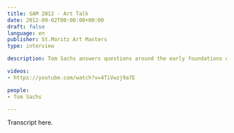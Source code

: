 ```yaml
---
title: SAM 2012 - Art Talk
date: 2012-09-02T00:00:00+00:00
draft: false
language: en
publisher: St.Moritz Art Masters
type: interview

description: Tom Sachs answers questions around the early foundations of the Nike Craft collaboration.

videos:
- https://youtube.com/watch?v=4TiVwzj9a7E

people:
- Tom Sachs

---
```


Transcript here.